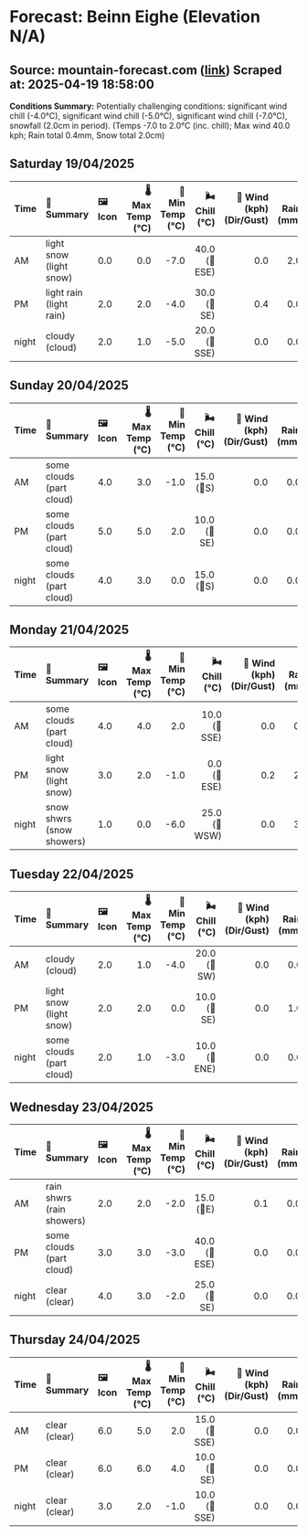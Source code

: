 # Forecast: Beinn Eighe (Elevation N/A)
**Source:** mountain-forecast.com ([link](https://www.mountain-forecast.com/peaks/Beinn-Eighe/forecasts/1010))
**Scraped at:** 2025-04-19 18:58:00
---

**Conditions Summary:** Potentially challenging conditions: significant wind chill (-4.0°C), significant wind chill (-5.0°C), significant wind chill (-7.0°C), snowfall (2.0cm in period). (Temps -7.0 to 2.0°C (inc. chill); Max wind 40.0 kph; Rain total 0.4mm, Snow total 2.0cm)

## Saturday 19/04/2025
| **Time** | **📝 Summary** | **🖼️ Icon** | **🌡️ Max Temp (°C)** | **🥶 Min Temp (°C)** | **🌬️ Chill (°C)** | **💨 Wind (kph) (Dir/Gust)** | **💧 Rain (mm)** | **❄️ Snow (cm)** | **☁️ Cloud Base (m)** | **🧊 Freezing Lvl (m)** |
|:------- |:------- |:----- |--------------: |-------------: |-----------: |---------------------: |---------: |----------: |---------------: |----------------: |
| AM      | light snow<br><span class="icon-desc">(light snow)</span> | 0.0 | 0.0 | -7.0 | 40.0<br>(🧭ESE) | 0.0 | 2.0 | 250 | 1050 |
| PM      | light rain<br><span class="icon-desc">(light rain)</span> | 2.0 | 2.0 | -4.0 | 30.0<br>(🧭SE) | 0.4 | 0.0 | 250 | 1250 |
| night   | cloudy<br><span class="icon-desc">(cloud)</span> | 2.0 | 1.0 | -5.0 | 20.0<br>(🧭SSE) | 0.0 | 0.0 | 1900 | 1350 |

## Sunday 20/04/2025
| **Time** | **📝 Summary** | **🖼️ Icon** | **🌡️ Max Temp (°C)** | **🥶 Min Temp (°C)** | **🌬️ Chill (°C)** | **💨 Wind (kph) (Dir/Gust)** | **💧 Rain (mm)** | **❄️ Snow (cm)** | **☁️ Cloud Base (m)** | **🧊 Freezing Lvl (m)** |
|:------- |:------- |:----- |--------------: |-------------: |-----------: |---------------------: |---------: |----------: |---------------: |----------------: |
| AM      | some clouds<br><span class="icon-desc">(part cloud)</span> | 4.0 | 3.0 | -1.0 | 15.0<br>(🧭S) | 0.0 | 0.0 | 1600 | 1450 |
| PM      | some clouds<br><span class="icon-desc">(part cloud)</span> | 5.0 | 5.0 | 2.0 | 10.0<br>(🧭SE) | 0.0 | 0.0 | 2050 | 1700 |
| night   | some clouds<br><span class="icon-desc">(part cloud)</span> | 4.0 | 3.0 | 0.0 | 15.0<br>(🧭S) | 0.0 | 0.0 | 1600 | 1700 |

## Monday 21/04/2025
| **Time** | **📝 Summary** | **🖼️ Icon** | **🌡️ Max Temp (°C)** | **🥶 Min Temp (°C)** | **🌬️ Chill (°C)** | **💨 Wind (kph) (Dir/Gust)** | **💧 Rain (mm)** | **❄️ Snow (cm)** | **☁️ Cloud Base (m)** | **🧊 Freezing Lvl (m)** |
|:------- |:------- |:----- |--------------: |-------------: |-----------: |---------------------: |---------: |----------: |---------------: |----------------: |
| AM      | some clouds<br><span class="icon-desc">(part cloud)</span> | 4.0 | 4.0 | 2.0 | 10.0<br>(🧭SSE) | 0.0 | 0.0 | 1650 | 1600 |
| PM      | light snow<br><span class="icon-desc">(light snow)</span> | 3.0 | 2.0 | -1.0 | 0.0<br>(🧭ESE) | 0.2 | 2.0 | 450 | 1500 |
| night   | snow shwrs<br><span class="icon-desc">(snow showers)</span> | 1.0 | 0.0 | -6.0 | 25.0<br>(🧭WSW) | 0.0 | 3.0 | 250 | 1150 |

## Tuesday 22/04/2025
| **Time** | **📝 Summary** | **🖼️ Icon** | **🌡️ Max Temp (°C)** | **🥶 Min Temp (°C)** | **🌬️ Chill (°C)** | **💨 Wind (kph) (Dir/Gust)** | **💧 Rain (mm)** | **❄️ Snow (cm)** | **☁️ Cloud Base (m)** | **🧊 Freezing Lvl (m)** |
|:------- |:------- |:----- |--------------: |-------------: |-----------: |---------------------: |---------: |----------: |---------------: |----------------: |
| AM      | cloudy<br><span class="icon-desc">(cloud)</span> | 2.0 | 1.0 | -4.0 | 20.0<br>(🧭SW) | 0.0 | 0.0 | 550 | 1100 |
| PM      | light snow<br><span class="icon-desc">(light snow)</span> | 2.0 | 2.0 | 0.0 | 10.0<br>(🧭SE) | 0.0 | 1.0 | 450 | 1250 |
| night   | some clouds<br><span class="icon-desc">(part cloud)</span> | 2.0 | 1.0 | -3.0 | 10.0<br>(🧭ENE) | 0.0 | 0.0 | 250 | 1250 |

## Wednesday 23/04/2025
| **Time** | **📝 Summary** | **🖼️ Icon** | **🌡️ Max Temp (°C)** | **🥶 Min Temp (°C)** | **🌬️ Chill (°C)** | **💨 Wind (kph) (Dir/Gust)** | **💧 Rain (mm)** | **❄️ Snow (cm)** | **☁️ Cloud Base (m)** | **🧊 Freezing Lvl (m)** |
|:------- |:------- |:----- |--------------: |-------------: |-----------: |---------------------: |---------: |----------: |---------------: |----------------: |
| AM      | rain shwrs<br><span class="icon-desc">(rain showers)</span> | 2.0 | 2.0 | -2.0 | 15.0<br>(🧭E) | 0.1 | 0.0 | 600 | 1250 |
| PM      | some clouds<br><span class="icon-desc">(part cloud)</span> | 3.0 | 3.0 | -3.0 | 40.0<br>(🧭ESE) | 0.0 | 0.0 | 350 | 1450 |
| night   | clear<br><span class="icon-desc">(clear)</span> | 4.0 | 3.0 | -2.0 | 25.0<br>(🧭SE) | 0.0 | 0.0 | 600 | 1750 |

## Thursday 24/04/2025
| **Time** | **📝 Summary** | **🖼️ Icon** | **🌡️ Max Temp (°C)** | **🥶 Min Temp (°C)** | **🌬️ Chill (°C)** | **💨 Wind (kph) (Dir/Gust)** | **💧 Rain (mm)** | **❄️ Snow (cm)** | **☁️ Cloud Base (m)** | **🧊 Freezing Lvl (m)** |
|:------- |:------- |:----- |--------------: |-------------: |-----------: |---------------------: |---------: |----------: |---------------: |----------------: |
| AM      | clear<br><span class="icon-desc">(clear)</span> | 6.0 | 5.0 | 2.0 | 15.0<br>(🧭SSE) | 0.0 | 0.0 | - | 1850 |
| PM      | clear<br><span class="icon-desc">(clear)</span> | 6.0 | 6.0 | 4.0 | 10.0<br>(🧭SE) | 0.0 | 0.0 | 950 | 1800 |
| night   | clear<br><span class="icon-desc">(clear)</span> | 3.0 | 2.0 | -1.0 | 10.0<br>(🧭SSE) | 0.0 | 0.0 | 850 | 1850 |